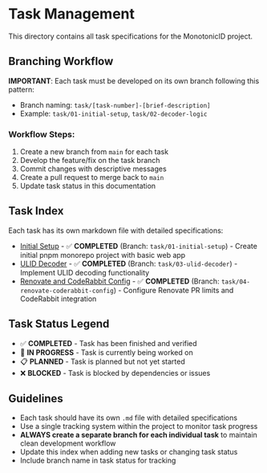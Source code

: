 # Task Management

This directory contains all task specifications for the MonotonicID project.

## Branching Workflow

**IMPORTANT**: Each task must be developed on its own branch following this pattern:
- Branch naming: `task/[task-number]-[brief-description]`
- Example: `task/01-initial-setup`, `task/02-decoder-logic`

### Workflow Steps:
1. Create a new branch from `main` for each task
2. Develop the feature/fix on the task branch
3. Commit changes with descriptive messages
4. Create a pull request to merge back to `main`
5. Update task status in this documentation

## Task Index

Each task has its own markdown file with detailed specifications:

- [Initial Setup](./01-initial-setup.md) - ✅ **COMPLETED** (Branch: `task/01-initial-setup`) - Create initial pnpm monorepo project with basic web app
- [ULID Decoder](./03-ulid-decoder.md) - ✅ **COMPLETED** (Branch: `task/03-ulid-decoder`) - Implement ULID decoding functionality
- [Renovate and CodeRabbit Config](./04-renovate-coderabbit-config.md) - ✅ **COMPLETED** (Branch: `task/04-renovate-coderabbit-config`) - Configure Renovate PR limits and CodeRabbit integration

## Task Status Legend

- ✅ **COMPLETED** - Task has been finished and verified
- 🔄 **IN PROGRESS** - Task is currently being worked on
- 📋 **PLANNED** - Task is planned but not yet started
- ❌ **BLOCKED** - Task is blocked by dependencies or issues

## Guidelines

- Each task should have its own `.md` file with detailed specifications
- Use a single tracking system within the project to monitor task progress
- **ALWAYS create a separate branch for each individual task** to maintain clean development workflow
- Update this index when adding new tasks or changing task status
- Include branch name in task status for tracking
